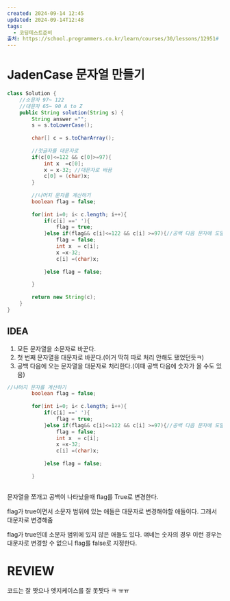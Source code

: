 ```yaml
---
created: 2024-09-14 12:45
updated: 2024-09-14T12:48
tags:
  - 코딩테스트준비
출처: https://school.programmers.co.kr/learn/courses/30/lessons/12951#
---
```

# JadenCase 문자열 만들기
``` java
class Solution {
    //소문자 97~ 122
    //대문자 65~ 90 A to Z
    public String solution(String s) {
        String answer ="";
        s = s.toLowerCase();
        
        char[] c = s.toCharArray();
        
        //첫글자를 대문자로
        if(c[0]<=122 && c[0]>=97){
            int x  =c[0];
            x = x-32; //대문자로 바꿈
            c[0] = (char)x;
        }
        
        //나머지 문자를 계산하기
        boolean flag = false;
        
        for(int i=0; i< c.length; i++){
            if(c[i] ==' '){
                flag = true;
            }else if(flag&& c[i]<=122 && c[i] >=97){//공백 다음 문자에 도달한 경우 
                flag = false;
                int x  = c[i];
                x =x-32;
                c[i] =(char)x;
                
            }else flag = false;
        
        }
        
        return new String(c);
    }
}
```


## IDEA
1. 모든 문자열을 소문자로 바꾼다.
2. 첫 번째 문자열을 대문자로 바꾼다.(이거 딱히 따로 처리 안해도 됐었던듯ㅋ)
3. 공백 다음에 오는 문자열을 대문자로 처리한다.(이때 공백 다음에 숫자가 올 수도 있음)


``` java
//나머지 문자를 계산하기
        boolean flag = false;
        
        for(int i=0; i< c.length; i++){
            if(c[i] ==' '){
                flag = true;
            }else if(flag&& c[i]<=122 && c[i] >=97){//공백 다음 문자에 도달한 경우 
                flag = false;
                int x  = c[i];
                x =x-32;
                c[i] =(char)x;
                
            }else flag = false;
        
        }
        
```
문자열을 쪼개고 공백이 나타났을때 flag를 True로 변경한다.

flag가 true이면서 소문자 범위에 있는 애들은 대문자로 변경해야할 애들이다.
그래서 대문자로 변경해줌

flag가 true인데 소문자 범위에 있지 않은 애들도 있다. 얘네는 숫자의 경우 이런 경우는 대문자로 변경할 수 없으니 flag를 false로 지정한다.

# REVIEW
코드는 잘 짯으나 엣지케이스를 잘 못짯다 ㅋ ㅠㅠ
